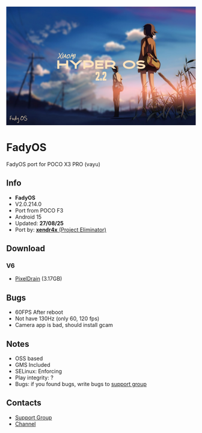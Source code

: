 ![Logo](FadyOS.jpg)

# FadyOS
FadyOS port for POCO X3 PRO (vayu)

## Info
- **FadyOS**
- V2.0.214.0
- Port from POCO F3
- Android 15
- Updated: **27/08/25**
- Port by: [**xendr4x** (Project Eliminator)](https://t.me/project_eliminator)


## Download
### V6
- [PixelDrain](https://pixeldrain.com/u/ZH5TF6ef) (3.17GB)

## Bugs
- 60FPS After reboot
- Not have 130Hz (only 60, 120 fps)
- Camera app is bad, should install gcam

## Notes
- OSS based
- GMS Included
- SELinux: Enforcing
- Play integrity: ?
- Bugs: if you found bugs, write bugs to [support group](https://t.me/pe_support)

## Contacts
- [Support Group](https://t.me/pe_support)
- [Channel](https://t.me/project_eliminator)
